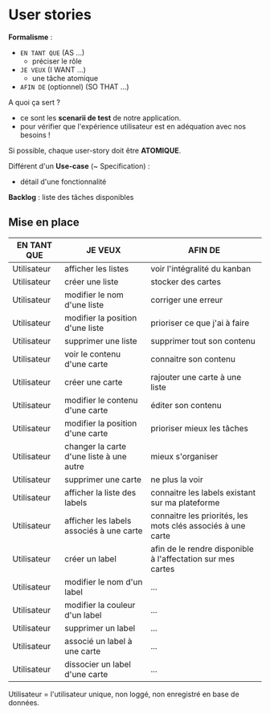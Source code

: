 # User stories

**Formalisme** : 
- `EN TANT QUE`  (AS ...)
  - préciser le rôle
- `JE VEUX` (I WANT ...)
  - une tâche atomique 
- `AFIN DE` (optionnel)   (SO THAT ...)

A quoi ça sert ? 
- ce sont les **scenarii de test** de notre application.
- pour vérifier que l'expérience utilisateur est en adéquation avec nos besoins !


Si possible, chaque user-story doit être **ATOMIQUE**.

Différent d'un **Use-case** (~ Specification) : 
- détail d'une fonctionnalité

**Backlog** : liste des tâches disponibles

## Mise en place

| EN TANT QUE | JE VEUX | AFIN DE |
| -- | -- | -- | 
| Utilisateur | afficher les listes | voir l'intégralité du kanban |
| Utilisateur | créer une liste | stocker des cartes |
| Utilisateur | modifier le nom d'une liste | corriger une erreur |
| Utilisateur | modifier la position d'une liste | prioriser ce que j'ai à faire |
| Utilisateur | supprimer une liste | supprimer tout son contenu |
| Utilisateur | voir le contenu d'une carte | connaitre son contenu | 
| Utilisateur | créer une carte | rajouter une carte à une liste | 
| Utilisateur | modifier le contenu d'une carte | éditer son contenu | 
| Utilisateur | modifier la position d'une carte | prioriser mieux les tâches | 
| Utilisateur | changer la carte d'une liste à une autre | mieux s'organiser | 
| Utilisateur | supprimer une carte | ne plus la voir | 
| Utilisateur | afficher la liste des labels | connaitre les labels existant sur ma plateforme | 
| Utilisateur | afficher les labels associés à une carte | connaitre les priorités, les mots clés associés à une carte | 
| Utilisateur | créer un label | afin de le rendre disponible à l'affectation sur mes cartes |
| Utilisateur | modifier le nom d'un label | ... |
| Utilisateur | modifier la couleur d'un label | ... |
| Utilisateur | supprimer un label | ... |
| Utilisateur | associé un label à une carte | ... |
| Utilisateur | dissocier un label d'une carte | ... |




Utilisateur = l'utilisateur unique, non loggé, non enregistré en base de données. 
